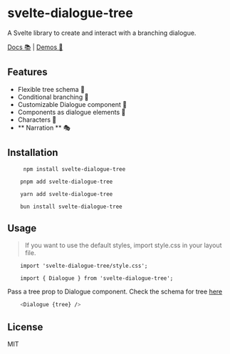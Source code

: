 # svelte-dialogue-tree

A Svelte library to create and interact with a branching dialogue.

[Docs 📚](https://svelte-dialogue-tree.vercel.app/docs) | [Demos 💬](https://svelte-dialogue-tree.vercel.app/demos)

## Features

- Flexible tree schema 🎄
- Conditional branching 🌵
- Customizable Dialogue component 🎨
- Components as dialogue elements 🔶
- Characters 🧙
- ** Narration ** 🎭

## Installation

```
     npm install svelte-dialogue-tree
```

```
    pnpm add svelte-dialogue-tree
```

```
    yarn add svelte-dialogue-tree
```

```
    bun install svelte-dialogue-tree
```

## Usage

> If you want to use the default styles, import style.css in your layout file.

```
    import 'svelte-dialogue-tree/style.css';
```

```
    import { Dialogue } from 'svelte-dialogue-tree';
```

Pass a tree prop to Dialogue component. Check the schema for tree [here](https://svelte-dialogue-tree.vercel.app/docs#schema/)

```bash
    <Dialogue {tree} />
```

## License

MIT
